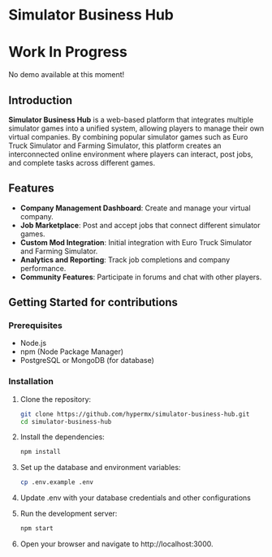 # Simulator Business Hub
# Work In Progress
No demo available at this moment!

## Introduction

**Simulator Business Hub** is a web-based platform that integrates multiple simulator games into a unified system, allowing players to manage their own virtual companies. By combining popular simulator games such as Euro Truck Simulator and Farming Simulator, this platform creates an interconnected online environment where players can interact, post jobs, and complete tasks across different games.

## Features

- **Company Management Dashboard**: Create and manage your virtual company.
- **Job Marketplace**: Post and accept jobs that connect different simulator games.
- **Custom Mod Integration**: Initial integration with Euro Truck Simulator and Farming Simulator.
- **Analytics and Reporting**: Track job completions and company performance.
- **Community Features**: Participate in forums and chat with other players.

## Getting Started for contributions

### Prerequisites

- Node.js
- npm (Node Package Manager)
- PostgreSQL or MongoDB (for database)

### Installation

1. Clone the repository:
   ```bash
   git clone https://github.com/hypermx/simulator-business-hub.git
   cd simulator-business-hub
   ```
   
2. Install the dependencies:
    ```bash
    npm install
    ```

3. Set up the database and environment variables:
    ```bash
    cp .env.example .env
    ```

4. Update .env with your database credentials and other configurations

5. Run the development server:
    ```bash
    npm start
    ```

6. Open your browser and navigate to http://localhost:3000.

